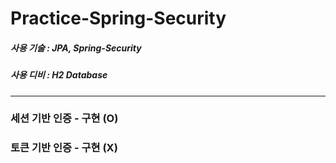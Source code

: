 # Practice-Spring-Security

##### 사용 기술 : JPA, Spring-Security
##### 사용 디비 : H2 Database

---

### 세션 기반 인증 - 구현 (O)

### 토큰 기반 인증 - 구현 (X)
